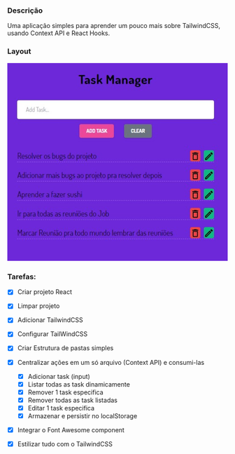 ### Descrição
Uma aplicação simples para aprender um pouco mais sobre TailwindCSS, usando Context API e React Hooks.

### Layout
![preview layout](/public/preview.jpg)
### Tarefas: 
- [x] Criar projeto React
- [x] Limpar projeto
- [x] Adicionar TailwindCSS
- [x] Configurar TailWindCSS
- [x] Criar Estrutura de pastas simples
- [x] Centralizar ações em um só arquivo (Context API) e consumi-las
  - [x] Adicionar task (input)
  - [x] Listar todas as task dinamicamente
  - [x] Remover 1 task especifica
  - [x] Remover todas as task listadas
  - [x] Editar 1 task especifica
  - [x] Armazenar e persistir no localStorage
- [x] Integrar o Font Awesome component
- [x] Estilizar tudo com o TailwindCSS





